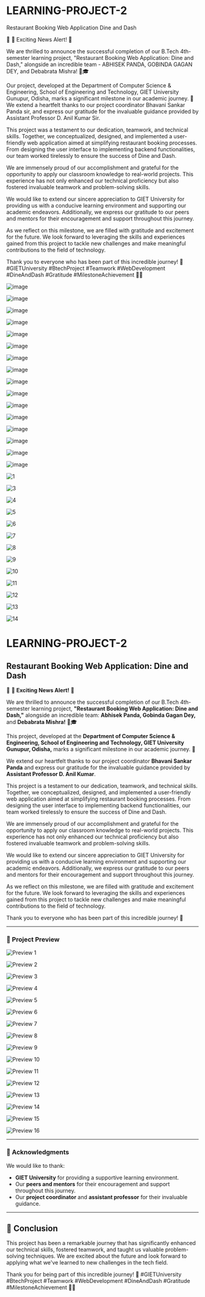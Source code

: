 # LEARNING-PROJECT-2
Restaurant Booking Web Application Dine and Dash

🎉 🌟 Exciting News Alert! 🌟

We are thrilled to announce the successful completion of our B.Tech 4th-semester learning project, "Restaurant Booking Web Application: Dine and Dash," alongside an incredible team - ABHISEK PANDA, GOBINDA GAGAN DEY, and Debabrata Mishra! 🚀🎓

Our project, developed at the Department of Computer Science & Engineering, School of Engineering and Technology, GIET University Gunupur, Odisha, marks a significant milestone in our academic journey. 🙏 We extend a heartfelt thanks to our project coordinator Bhavani Sankar Panda sir, and express our gratitude for the invaluable guidance provided by Assistant Professor D. Anil Kumar Sir.

This project was a testament to our dedication, teamwork, and technical skills. Together, we conceptualized, designed, and implemented a user-friendly web application aimed at simplifying restaurant booking processes. From designing the user interface to implementing backend functionalities, our team worked tirelessly to ensure the success of Dine and Dash.

We are immensely proud of our accomplishment and grateful for the opportunity to apply our classroom knowledge to real-world projects. This experience has not only enhanced our technical proficiency but also fostered invaluable teamwork and problem-solving skills.

We would like to extend our sincere appreciation to GIET University for providing us with a conducive learning environment and supporting our academic endeavors. Additionally, we express our gratitude to our peers and mentors for their encouragement and support throughout this journey.

As we reflect on this milestone, we are filled with gratitude and excitement for the future. We look forward to leveraging the skills and experiences gained from this project to tackle new challenges and make meaningful contributions to the field of technology.

Thank you to everyone who has been part of this incredible journey! 🙏 #GIETUniversity #BtechProject #Teamwork #WebDevelopment #DineAndDash #Gratitude #MilestoneAchievement 🎉🚀


![image](https://github.com/abhisek2004/LEARNING-PROJECT-2/assets/117925314/70f5c94b-9441-47f9-a232-b6797d5f7f65)

![image](https://github.com/abhisek2004/LEARNING-PROJECT-2/assets/117925314/d86f25ba-c654-4511-a42e-352c1f39616c)

![image](https://github.com/abhisek2004/LEARNING-PROJECT-2/assets/117925314/e8ae2e07-828d-4c09-a62f-8429e6ed3a43)

![image](https://github.com/abhisek2004/LEARNING-PROJECT-2/assets/117925314/65e33024-a72f-414b-99c6-469b8b346631)

![image](https://github.com/abhisek2004/LEARNING-PROJECT-2/assets/117925314/15148206-27c5-47e7-9295-f14da11ff8de)

![image](https://github.com/abhisek2004/LEARNING-PROJECT-2/assets/117925314/1e75555b-3691-428d-860a-83a49dad0d89)

![image](https://github.com/abhisek2004/LEARNING-PROJECT-2/assets/117925314/b12978f1-03df-4990-8669-17682253c40c)

![image](https://github.com/abhisek2004/LEARNING-PROJECT-2/assets/117925314/bec3eac1-dfb4-449d-b8e2-20b2c8711367)

![image](https://github.com/abhisek2004/LEARNING-PROJECT-2/assets/117925314/904c4e43-de53-4d5c-b9ef-f8444c824378)

![image](https://github.com/abhisek2004/LEARNING-PROJECT-2/assets/117925314/7cd11c72-f900-41a3-aa1a-e0675345d018)

![image](https://github.com/abhisek2004/LEARNING-PROJECT-2/assets/117925314/6cea8fdd-fce5-4113-b3f6-3499022c28fe)

![image](https://github.com/abhisek2004/LEARNING-PROJECT-2/assets/117925314/6a641b44-6e0c-4498-b2c3-e40f28432d4b)

![image](https://github.com/abhisek2004/LEARNING-PROJECT-2/assets/117925314/4aab9b17-9429-414c-9b21-e6ba028b803c)

![image](https://github.com/abhisek2004/LEARNING-PROJECT-2/assets/117925314/48ce410b-6538-43a3-b4d2-97cb7bb89b7f)

![image](https://github.com/abhisek2004/LEARNING-PROJECT-2/assets/117925314/9592b296-8c8b-4de5-a0ba-b3f303a41d0a)

![image](https://github.com/abhisek2004/LEARNING-PROJECT-2/assets/117925314/865b5b78-5867-4901-8b82-b7f6c79a3cf3)




![1](https://github.com/abhisek2004/LEARNING-PROJECT-2/assets/117925314/e2defe5e-b0d2-45c6-b6ac-bd964983f63d)

![3](https://github.com/abhisek2004/LEARNING-PROJECT-2/assets/117925314/1c8ed27c-c0ef-413e-adf8-2fabd5cb04bf)

![4](https://github.com/abhisek2004/LEARNING-PROJECT-2/assets/117925314/be70070c-d096-4357-899f-dff2edb6f47c)

![5](https://github.com/abhisek2004/LEARNING-PROJECT-2/assets/117925314/b4867566-da0d-4c86-9eda-115c69eadaef)

![6](https://github.com/abhisek2004/LEARNING-PROJECT-2/assets/117925314/8f5d6781-dcf9-49ee-9f82-51412e3dd930)

![7](https://github.com/abhisek2004/LEARNING-PROJECT-2/assets/117925314/92454613-419b-43de-8a80-84788dfab380)

![8](https://github.com/abhisek2004/LEARNING-PROJECT-2/assets/117925314/b2c858a4-c16e-4b7d-89c2-2a47963fe3b8)

![9](https://github.com/abhisek2004/LEARNING-PROJECT-2/assets/117925314/e05a169a-312f-4822-9621-5ae4fc1ba66f)

![10](https://github.com/abhisek2004/LEARNING-PROJECT-2/assets/117925314/4caff0f9-7c60-4a21-9a7c-59348ea1b6ae)

![11](https://github.com/abhisek2004/LEARNING-PROJECT-2/assets/117925314/cec0f08b-dc44-410a-8719-e97df4e91608)

![12](https://github.com/abhisek2004/LEARNING-PROJECT-2/assets/117925314/159e5496-88a2-434b-97d5-4fffa90b89ca)

![13](https://github.com/abhisek2004/LEARNING-PROJECT-2/assets/117925314/63dd2b59-54b1-409b-9eb6-49381a4b85f4)

![14](https://github.com/abhisek2004/LEARNING-PROJECT-2/assets/117925314/b342fcdc-028e-47d0-be68-c19ab84f4912)














# LEARNING-PROJECT-2
## Restaurant Booking Web Application: Dine and Dash

🎉 🌟 **Exciting News Alert!** 🌟

We are thrilled to announce the successful completion of our B.Tech 4th-semester learning project, **"Restaurant Booking Web Application: Dine and Dash,"** alongside an incredible team: **Abhisek Panda, Gobinda Gagan Dey,** and **Debabrata Mishra!** 🚀🎓

This project, developed at the **Department of Computer Science & Engineering, School of Engineering and Technology, GIET University Gunupur, Odisha,** marks a significant milestone in our academic journey. 🙏 

We extend our heartfelt thanks to our project coordinator **Bhavani Sankar Panda** and express our gratitude for the invaluable guidance provided by **Assistant Professor D. Anil Kumar**.

This project is a testament to our dedication, teamwork, and technical skills. Together, we conceptualized, designed, and implemented a user-friendly web application aimed at simplifying restaurant booking processes. From designing the user interface to implementing backend functionalities, our team worked tirelessly to ensure the success of Dine and Dash.

We are immensely proud of our accomplishment and grateful for the opportunity to apply our classroom knowledge to real-world projects. This experience has not only enhanced our technical proficiency but also fostered invaluable teamwork and problem-solving skills.

We would like to extend our sincere appreciation to GIET University for providing us with a conducive learning environment and supporting our academic endeavors. Additionally, we express our gratitude to our peers and mentors for their encouragement and support throughout this journey.

As we reflect on this milestone, we are filled with gratitude and excitement for the future. We look forward to leveraging the skills and experiences gained from this project to tackle new challenges and make meaningful contributions to the field of technology.

Thank you to everyone who has been part of this incredible journey! 🙏

---

### 📸 Project Preview

![Preview 1](https://github.com/abhisek2004/LEARNING-PROJECT-2/assets/117925314/70f5c94b-9441-47f9-a232-b6797d5f7f65)

![Preview 2](https://github.com/abhisek2004/LEARNING-PROJECT-2/assets/117925314/d86f25ba-c654-4511-a42e-352c1f39616c)

![Preview 3](https://github.com/abhisek2004/LEARNING-PROJECT-2/assets/117925314/e8ae2e07-828d-4c09-a62f-8429e6ed3a43)

![Preview 4](https://github.com/abhisek2004/LEARNING-PROJECT-2/assets/117925314/65e33024-a72f-414b-99c6-469b8b346631)

![Preview 5](https://github.com/abhisek2004/LEARNING-PROJECT-2/assets/117925314/15148206-27c5-47e7-9295-f14da11ff8de)

![Preview 6](https://github.com/abhisek2004/LEARNING-PROJECT-2/assets/117925314/1e75555b-3691-428d-860a-83a49dad0d89)

![Preview 7](https://github.com/abhisek2004/LEARNING-PROJECT-2/assets/117925314/b12978f1-03df-4990-8669-17682253c40c)

![Preview 8](https://github.com/abhisek2004/LEARNING-PROJECT-2/assets/117925314/bec3eac1-dfb4-449d-b8e2-20b2c8711367)

![Preview 9](https://github.com/abhisek2004/LEARNING-PROJECT-2/assets/117925314/904c4e43-de53-4d5c-b9ef-f8444c824378)

![Preview 10](https://github.com/abhisek2004/LEARNING-PROJECT-2/assets/117925314/7cd11c72-f900-41a3-aa1a-e0675345d018)

![Preview 11](https://github.com/abhisek2004/LEARNING-PROJECT-2/assets/117925314/6cea8fdd-fce5-4113-b3f6-3499022c28fe)

![Preview 12](https://github.com/abhisek2004/LEARNING-PROJECT-2/assets/117925314/6a641b44-6e0c-4498-b2c3-e40f28432d4b)

![Preview 13](https://github.com/abhisek2004/LEARNING-PROJECT-2/assets/117925314/4aab9b17-9429-414c-9b21-e6ba028b803c)

![Preview 14](https://github.com/abhisek2004/LEARNING-PROJECT-2/assets/117925314/48ce410b-6538-43a3-b4d2-97cb7bb89b7f)

![Preview 15](https://github.com/abhisek2004/LEARNING-PROJECT-2/assets/117925314/9592b296-8c8b-4de5-a0ba-b3f303a41d0a)

![Preview 16](https://github.com/abhisek2004/LEARNING-PROJECT-2/assets/117925314/865b5b78-5867-4901-8b82-b7f6c79a3cf3)

---

### 🙌 Acknowledgments

We would like to thank:
- **GIET University** for providing a supportive learning environment.
- Our **peers and mentors** for their encouragement and support throughout this journey.
- Our **project coordinator** and **assistant professor** for their invaluable guidance.

---

## 🌟 Conclusion

This project has been a remarkable journey that has significantly enhanced our technical skills, fostered teamwork, and taught us valuable problem-solving techniques. We are excited about the future and look forward to applying what we've learned to new challenges in the tech field.

Thank you for being part of this incredible journey! 🙏 #GIETUniversity #BtechProject #Teamwork #WebDevelopment #DineAndDash #Gratitude #MilestoneAchievement 🎉🚀
